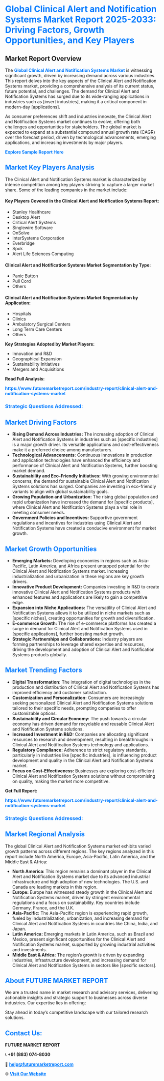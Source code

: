 <h1 style="color: #007BFF;">Global Clinical Alert and Notification Systems Market Report 2025-2033: Driving Factors, Growth Opportunities, and Key Players</h1>

<section id="overview">
<h2>Market Report Overview</h2>
<p>The <a href="https://www.futuremarketreport.com/industry-report/clinical-alert-and-notification-systems-market" style="color: #007BFF; text-decoration: none;"><strong>Global Clinical Alert and Notification Systems Market</strong></a> is witnessing significant growth, driven by increasing demand across various industries. This report delves into the key aspects of the Clinical Alert and Notification Systems market, providing a comprehensive analysis of its current status, future potential, and challenges. The demand for Clinical Alert and Notification Systems has surged due to its wide-ranging applications in industries such as [insert industries], making it a critical component in modern-day [applications].</p>
<p>As consumer preferences shift and industries innovate, the Clinical Alert and Notification Systems market continues to evolve, offering both challenges and opportunities for stakeholders. The global market is expected to expand at a substantial compound annual growth rate (CAGR) over the forecast period, driven by technological advancements, emerging applications, and increasing investments by major players.</p>
</section>

<section id="overview">
<p><a href="https://www.futuremarketreport.com/request-sample/reportId=79127" style="color: #007BFF; text-decoration: none;"><strong>Explore Sample Report Here</strong></a></p>
</section>

<section id="key-players">
<h2 style="color: #007BFF;">Market Key Players Analysis</h2>
<p>The Clinical Alert and Notification Systems market is characterized by intense competition among key players striving to capture a larger market share. Some of the leading companies in the market include:</p>
<h4>Key Players Covered in the Clinical Alert and Notification Systems Report:</h4>
<ul><li>Stanley Healthcare</li><li>Desktop Alert</li><li>Critical Alert Systems</li><li>Singlewire Software</li><li>OnSolve</li><li>InterSystems Corporation</li><li>Everbridge</li><li>Spok</li><li>Alert Life Sciences Computing</li></ul>
<h4>Clinical Alert and Notification Systems Market Segmentation by Type:</h4>
<ul><li>Panic Button</li><li>Pull Cord</li><li>Others</li></ul>

<h4>Clinical Alert and Notification Systems Market Segmentation by Application:</h4>
<ul><li>Hospitals</li><li>Clinics</li><li>Ambulatory Surgical Centers</li><li>Long Term Care Centers</li><li>Others</li></ul>
<p><strong>Key Strategies Adopted by Market Players:</strong></p>
<ul>
<li>Innovation and R&D</li>
<li>Geographical Expansion</li>
<li>Sustainability Initiatives</li>
<li>Mergers and Acquisitions</li>
</ul>
</section>

<section>
<p><strong>Read Full Analysis: </strong></p><a href="https://www.futuremarketreport.com/industry-report/clinical-alert-and-notification-systems-market" style="color: #007BFF; text-decoration: none;"><strong>https://www.futuremarketreport.com/industry-report/clinical-alert-and-notification-systems-market</strong></a>
<h3 style="color: #007BFF;">Strategic Questions Addressed:</h3>
</section>

<section id="driving-factors">
<h2 style="color: #007BFF;">Market Driving Factors</h2>
<ul>
<li><strong>Rising Demand Across Industries:</strong> The increasing adoption of Clinical Alert and Notification Systems in industries such as [specific industries] is a major growth driver. Its versatile applications and cost-effectiveness make it a preferred choice among manufacturers.</li>
<li><strong>Technological Advancements:</strong> Continuous innovations in production and application technologies have enhanced the efficiency and performance of Clinical Alert and Notification Systems, further boosting market demand.</li>
<li><strong>Sustainability and Eco-Friendly Initiatives:</strong> With growing environmental concerns, the demand for sustainable Clinical Alert and Notification Systems solutions has surged. Companies are investing in eco-friendly variants to align with global sustainability goals.</li>
<li><strong>Growing Population and Urbanization:</strong> The rising global population and rapid urbanization have increased the demand for [specific products], where Clinical Alert and Notification Systems plays a vital role in meeting consumer needs.</li>
<li><strong>Government Policies and Incentives:</strong> Supportive government regulations and incentives for industries using Clinical Alert and Notification Systems have created a conducive environment for market growth.</li>
</ul>
</section>

<section id="growth-opportunities">
<h2 style="color: #007BFF;">Market Growth Opportunities</h2>
<ul>
<li><strong>Emerging Markets:</strong> Developing economies in regions such as Asia-Pacific, Latin America, and Africa present untapped potential for the Clinical Alert and Notification Systems market. Increasing industrialization and urbanization in these regions are key growth drivers.</li>
<li><strong>Innovative Product Development:</strong> Companies investing in R&D to create innovative Clinical Alert and Notification Systems products with enhanced features and applications are likely to gain a competitive edge.</li>
<li><strong>Expansion into Niche Applications:</strong> The versatility of Clinical Alert and Notification Systems allows it to be utilized in niche markets such as [specific niches], creating opportunities for growth and diversification.</li>
<li><strong>E-commerce Growth:</strong> The rise of e-commerce platforms has created a surge in demand for Clinical Alert and Notification Systems used in [specific applications], further boosting market growth.</li>
<li><strong>Strategic Partnerships and Collaborations:</strong> Industry players are forming partnerships to leverage shared expertise and resources, driving the development and adoption of Clinical Alert and Notification Systems products globally.</li>
</ul>
</section>

<section id="trending-factors">
<h2 style="color: #007BFF;">Market Trending Factors</h2>
<ul>
<li><strong>Digital Transformation:</strong> The integration of digital technologies in the production and distribution of Clinical Alert and Notification Systems has improved efficiency and customer satisfaction.</li>
<li><strong>Customization and Personalization:</strong> Consumers are increasingly seeking personalized Clinical Alert and Notification Systems solutions tailored to their specific needs, prompting companies to offer customizable options.</li>
<li><strong>Sustainability and Circular Economy:</strong> The push towards a circular economy has driven demand for recyclable and reusable Clinical Alert and Notification Systems solutions.</li>
<li><strong>Increased Investment in R&D:</strong> Companies are allocating significant resources to research and development, resulting in breakthroughs in Clinical Alert and Notification Systems technology and applications.</li>
<li><strong>Regulatory Compliance:</strong> Adherence to strict regulatory standards, particularly in industries like [specific industries], is influencing product development and quality in the Clinical Alert and Notification Systems market.</li>
<li><strong>Focus on Cost-Effectiveness:</strong> Businesses are exploring cost-efficient Clinical Alert and Notification Systems solutions without compromising on quality, making the market more competitive.</li>
</ul>
</section>

<section>
<p><strong>Get Full Report: </strong></p><a href="https://www.futuremarketreport.com/industry-report/clinical-alert-and-notification-systems-market" style="color: #007BFF; text-decoration: none;"><strong>https://www.futuremarketreport.com/industry-report/clinical-alert-and-notification-systems-market</strong></a>
<h3 style="color: #007BFF;">Strategic Questions Addressed:</h3>
</section>


<section id="regional-analysis">
<h2 style="color: #007BFF;">Market Regional Analysis</h2>
<p>The global Clinical Alert and Notification Systems market exhibits varied growth patterns across different regions. The key regions analyzed in this report include North America, Europe, Asia-Pacific, Latin America, and the Middle East & Africa:</p>
<ul>
<li><strong>North America:</strong> This region remains a dominant player in the Clinical Alert and Notification Systems market due to its advanced industrial infrastructure and high adoption of new technologies. The U.S. and Canada are leading markets in this region.</li>
<li><strong>Europe:</strong> Europe has witnessed steady growth in the Clinical Alert and Notification Systems market, driven by stringent environmental regulations and a focus on sustainability. Key countries include Germany, France, and the U.K.</li>
<li><strong>Asia-Pacific:</strong> The Asia-Pacific region is experiencing rapid growth, fueled by industrialization, urbanization, and increasing demand for Clinical Alert and Notification Systems in countries like China, India, and Japan.</li>
<li><strong>Latin America:</strong> Emerging markets in Latin America, such as Brazil and Mexico, present significant opportunities for the Clinical Alert and Notification Systems market, supported by growing industrial activities and investments.</li>
<li><strong>Middle East & Africa:</strong> The region’s growth is driven by expanding industries, infrastructure development, and increasing demand for Clinical Alert and Notification Systems in sectors like [specific sectors].</li>
</ul>
</section>

<footer>
<h2 style="color: #007BFF;">About FUTURE MARKET REPORT</h2>
<p>We are a trusted name in market research and advisory services, delivering actionable insights and strategic support to businesses across diverse industries. Our expertise lies in offering:</p>

<p>Stay ahead in today’s competitive landscape with our tailored research solutions.</p>

<h2 style="color: #007BFF;">Contact Us:</h2>
<p><strong>FUTURE MARKET REPORT</strong></p>
<p>📞 <strong>+91 (883) 074-8030</strong></p>
<p>📧 <strong><a href="mailto:help@futuremarketreport.com" style="color: #007BFF;">help@futuremarketreport.com</a></strong></p>
<p>🌐 <strong><a href="https://www.futuremarketreport.com/" style="color: #007BFF;">Visit Our Website</a></strong></p>
</footer>